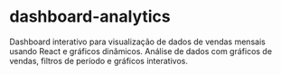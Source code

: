 # dashboard-analytics
Dashboard interativo para visualização de dados de vendas mensais usando React e gráficos dinâmicos. Análise de dados com gráficos de vendas, filtros de período e gráficos interativos.
